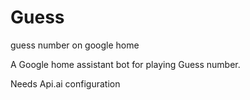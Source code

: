 # Guess
guess number on google home

A Google home assistant bot for playing Guess number.

Needs Api.ai configuration
